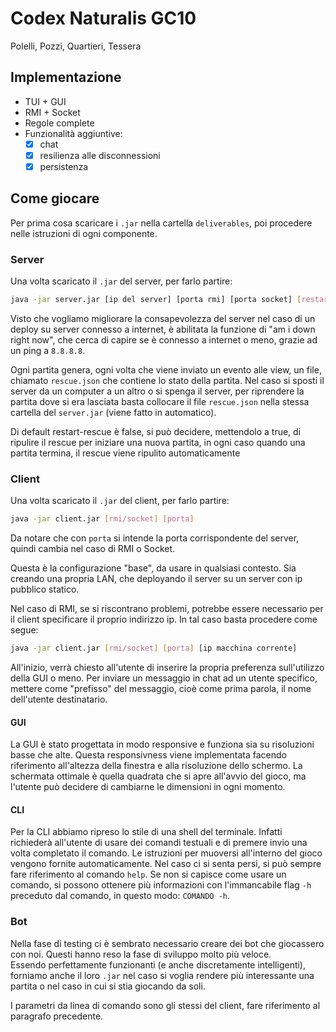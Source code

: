 # Codex Naturalis GC10

Polelli, Pozzi, Quartieri, Tessera

## Implementazione

- TUI + GUI
- RMI + Socket
- Regole complete
- Funzionalità aggiuntive:
    - [x] chat 
    - [x] resilienza alle disconnessioni
    - [x] persistenza

## Come giocare

Per prima cosa scaricare i `.jar` nella cartella `deliverables`, poi procedere nelle istruzioni di ogni componente.

### Server

Una volta scaricato il `.jar` del server, per farlo partire:

```bash
java -jar server.jar [ip del server] [porta rmi] [porta socket] [restart-rescue]
```

Visto che vogliamo migliorare la consapevolezza del server nel caso di un deploy su server connesso a internet, è abilitata la funzione di "am i down right now", che cerca di capire se è connesso a internet o meno, grazie ad un ping a `8.8.8.8`.

Ogni partita genera, ogni volta che viene inviato un evento alle view, un file, chiamato `rescue.json` che contiene lo stato della partita. Nel caso si sposti il server da un computer a un altro o si spenga il server, per riprendere la partita dove si era lasciata basta collocare il file `rescue.json` nella stessa cartella del `server.jar` (viene fatto in automatico). 

Di default restart-rescue è false, si può decidere, mettendolo a true,  di ripulire il rescue per iniziare una nuova partita, in ogni caso quando una partita termina, il rescue viene ripulito automaticamente

### Client

Una volta scaricato il `.jar` del client, per farlo partire:

```bash
java -jar client.jar [rmi/socket] [porta]
```

Da notare che con `porta` si intende la porta corrispondente del server, quindi cambia nel caso di RMI o Socket.

Questa è la configurazione "base", da usare in qualsiasi contesto. Sia creando una propria LAN, che deployando il server su un server con ip pubblico statico. 

Nel caso di RMI, se si riscontrano problemi, potrebbe essere necessario per il client specificare il proprio indirizzo ip. In tal caso basta procedere come segue:

```bash
java -jar client.jar [rmi/socket] [porta] [ip macchina corrente]
```

All'inizio, verrà chiesto all'utente di inserire la propria preferenza sull'utilizzo della GUI o meno.
Per inviare un messaggio in chat ad un utente specifico, mettere come "prefisso" del messaggio, cioè come prima parola, il nome dell'utente destinatario.

#### GUI

La GUI è stato progettata in modo responsive e funziona sia su risoluzioni basse che alte. Questa responsivness viene implementata facendo riferimento all'altezza della finestra e alla risoluzione dello schermo. La schermata ottimale è quella quadrata che si apre all'avvio del gioco, ma l'utente può decidere di cambiarne le dimensioni in ogni momento.  

#### CLI

Per la CLI abbiamo ripreso lo stile di una shell del terminale. Infatti richiederà all'utente di usare dei comandi testuali e di premere invio una volta completato il comando. Le istruzioni per muoversi all'interno del gioco vengono fornite automaticamente. Nel caso ci si senta persi, si può sempre fare riferimento al comando `help`. Se non si capisce come usare un comando, si possono ottenere più informazioni con l'immancabile flag `-h` preceduto dal comando, in questo modo: `COMANDO -h`.

### Bot

Nella fase di testing ci è sembrato necessario creare dei bot che giocassero con noi. Questi hanno reso la fase di sviluppo molto più veloce.  
Essendo perfettamente funzionanti (e anche discretamente intelligenti), forniamo anche il loro `.jar` nel caso si voglia rendere più interessante una partita o nel caso in cui si stia giocando da soli. 

I parametri da linea di comando sono gli stessi del client, fare riferimento al paragrafo precedente.
